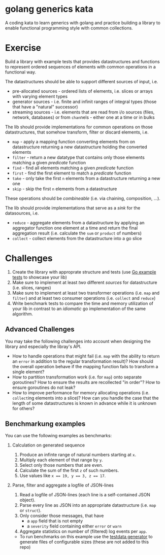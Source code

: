 # golang generics kata

A coding kata to learn generics with golang and practice building a library to
enable functional programming style with common collections.

# Exercise

Build a library with example tests that provides datastructures and functions to
represent ordered sequences of elements with common operations in a functional 
way.

The datastructures should be able to support different sources of input, i.e.
* pre-allocated sources - ordered lists of elements, i.e. 
    slices or arrays with varying element types
* generator sources - i.e. finite and infinit ranges of integral types 
    (those that have a "natural" successor)
* streaming sources - i.e. elements that are read from i/o sources (files,
    network, databases) or from `chan`nels - either one at a time or in bulks

The lib should provide implementations for common operations on those 
datastructures, that somehow transform, filter or discard elements, i.e.

* `map` - apply a mapping function converting elements from on datastructure
    returning a new datastructure holding the converted elements
* `filter` - return a new datatype that contains only those elements matching
    a given _predicate_ function
* `find` - find all elements matching a given _predicate_ function
* `first` - find the first element to match a _predicate_ function
* `take` - only take the first `n` elements from a datastructure returning a
    new one
* `skip` - skip the first `n` elements from a datastructure

These operations should be _combineable_ (i.e. via chaining, composition, ...).

The lib should provide implementations that serve as a _sink_ for the datasources,
i.e.

* `reduce` - aggregate elements from a datastructure by applying an aggregator
    function one element at a time and return the final aggregation result
    (i.e. calculate the `sum` or `product` of numbers)
* `collect` - collect elements from the datastructure into a go slice

# Challenges

1. Create the library with approprate structure and tests (use 
    [Go example tests] to showcase your lib)
1. Make sure to implement at least _two_ different _sources_ for datastructure
    (i.e. slices, ranges)
1. Make sure to implement at least two transformer operations (i.e. `map` and 
    `filter`) and at least two consumer operations (i.e. `collect` and `reduce`)
1. Write benchmark tests to compare the time and memory utilization of your
    lib in contrast to an _idiomatic_ go implementation of the same algorithm.

## Advanced Challenges

You may take the following challenges into account when designing the library
and especially the libray's API. 

* How to handle operations that might fail (i.e. `map` with the ability to
    return an `error` in addition to the regular transformation result)? How
    should the overall operation behave if the mapping function fails to transform
    a single element?
* How to partition transformation work (i.e. for `map`) onto separate goroutines?
    How to ensure the results are recollected "in order"? How to ensure goroutines
    do not leak?
* How to improve performance for memory allocating operations (i.e. `collect`ing
    elements into a slice)? How can you handle the case that the length of some
    datastructures is known in advance while it is unknown for others?

## Benchmarkung examples

You can use the following examples as benchmarks:

1. Calculation on generated sequence
    1. Produce an infinte range of natural numbers starting at `x`. 
    1. Multiply each element of that range by `y`. 
    1. Select only those numbers that are even. 
    1. Calculate the sum of the first `z` of such numbers. 
    1. Use values like `x == 19, y == 3, z == 17`.

1. Parse, filter and aggregate a logfile of JSON-lines 
    1. Read a logfile of JSON-lines (each line is a self-contained JSON object).
    1. Parse every line as JSON into an appropriate datastructure (i.e. `map` or `struct`).
    1. Only consider those messages, that have
        * a `app` field that is not empty
        * a `severity` field containing either `error` or `warn`
    1. Aggregate statistics on number of (filtered) log events per `app`.
    * To run benchmarks on this example use the [testdata generator](./cmd/testdata-generator/)
        to generate files of configurable sizes (these are not added to this repo)

[Go example tests]: https://go.dev/blog/examples